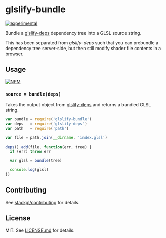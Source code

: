 # glslify-bundle

[![experimental](http://badges.github.io/stability-badges/dist/experimental.svg)](http://github.com/badges/stability-badges)

Bundle a [glslify-deps](http://github.com/stackgl/glslify-deps) dependency tree into
a GLSL source string.

This has been separated from *glslify-deps* such that you can prebundle a dependency
tree server-side, but then still modify shader file contents in a browser.

## Usage

[![NPM](https://nodei.co/npm/glslify-bundle.png)](https://nodei.co/npm/glslify-bundle/)

### `source = bundle(deps)`

Takes the output object from [glslify-deps](http://github.com/stackgl/glslify-deps)
and returns a bundled GLSL string.

``` javascript
var bundle = require('glslify-bundle')
var deps   = require('glslify-deps')
var path   = require('path')

var file = path.join(__dirname, 'index.glsl')

deps().add(file, function(err, tree) {
  if (err) throw err

  var glsl = bundle(tree)

  console.log(glsl)
})
```

## Contributing

See [stackgl/contributing](https://github.com/stackgl/contributing) for details.

## License

MIT. See [LICENSE.md](http://github.com/stackgl/glslify-bundle/blob/master/LICENSE.md) for details.
